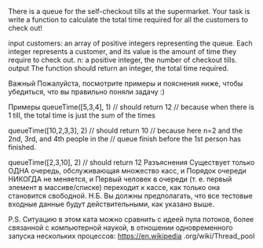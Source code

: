 There is a queue for the self-checkout tills at the supermarket. Your task is write a function to calculate the total time required for all the customers to check out!

input
customers: an array of positive integers representing the queue. Each integer represents a customer, and its value is the amount of time they require to check out.
n: a positive integer, the number of checkout tills.
output
The function should return an integer, the total time required.

Важный
Пожалуйста, посмотрите примеры и пояснения ниже, чтобы убедиться, что вы правильно поняли задачу :)

Примеры
queueTime([5,3,4], 1)
// should return 12
// because when there is 1 till, the total time is just the sum of the times

queueTime([10,2,3,3], 2)
// should return 10
// because here n=2 and the 2nd, 3rd, and 4th people in the
// queue finish before the 1st person has finished.

queueTime([2,3,10], 2)
// should return 12
Разъяснения
Существует только ОДНА очередь, обслуживающая множество касс, и
Порядок очереди НИКОГДА не меняется, и
Первый человек в очереди (т. е. первый элемент в массиве/списке) переходит к кассе, как только она становится свободной.
Н.Б. Вы должны предполагать, что все тестовые входные данные будут действительными, как указано выше.

P.S. Ситуацию в этом ката можно сравнить с идеей пула потоков, более связанной с компьютерной наукой, в отношении одновременного запуска нескольких процессов: https://en.wikipedia .org/wiki/Thread_pool
